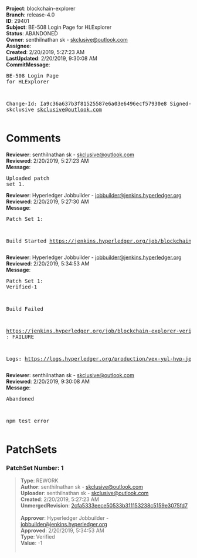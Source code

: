 <strong>Project</strong>: blockchain-explorer<br><strong>Branch</strong>: release-4.0<br><strong>ID</strong>: 29401<br><strong>Subject</strong>: BE-508 Login Page for HLExplorer<br><strong>Status</strong>: ABANDONED<br><strong>Owner</strong>: senthilnathan sk - skclusive@outlook.com<br><strong>Assignee</strong>:<br><strong>Created</strong>: 2/20/2019, 5:27:23 AM<br><strong>LastUpdated</strong>: 2/20/2019, 9:30:08 AM<br><strong>CommitMessage</strong>:<br><pre>BE-508 Login Page for HLExplorer

Change-Id: Ia9c36a637b3f81525587e6a03e6496ecf57930e8
Signed-off-by: skclusive <skclusive@outlook.com>
</pre><h1>Comments</h1><strong>Reviewer</strong>: senthilnathan sk - skclusive@outlook.com<br><strong>Reviewed</strong>: 2/20/2019, 5:27:23 AM<br><strong>Message</strong>: <pre>Uploaded patch set 1.</pre><strong>Reviewer</strong>: Hyperledger Jobbuilder - jobbuilder@jenkins.hyperledger.org<br><strong>Reviewed</strong>: 2/20/2019, 5:27:30 AM<br><strong>Message</strong>: <pre>Patch Set 1:

Build Started https://jenkins.hyperledger.org/job/blockchain-explorer-verify-x86_64/18/</pre><strong>Reviewer</strong>: Hyperledger Jobbuilder - jobbuilder@jenkins.hyperledger.org<br><strong>Reviewed</strong>: 2/20/2019, 5:34:53 AM<br><strong>Message</strong>: <pre>Patch Set 1: Verified-1

Build Failed 

https://jenkins.hyperledger.org/job/blockchain-explorer-verify-x86_64/18/ : FAILURE

Logs: https://logs.hyperledger.org/production/vex-yul-hyp-jenkins-3/blockchain-explorer-verify-x86_64/18</pre><strong>Reviewer</strong>: senthilnathan sk - skclusive@outlook.com<br><strong>Reviewed</strong>: 2/20/2019, 9:30:08 AM<br><strong>Message</strong>: <pre>Abandoned

npm test error</pre><h1>PatchSets</h1><h3>PatchSet Number: 1</h3><blockquote><strong>Type</strong>: REWORK<br><strong>Author</strong>: senthilnathan sk - skclusive@outlook.com<br><strong>Uploader</strong>: senthilnathan sk - skclusive@outlook.com<br><strong>Created</strong>: 2/20/2019, 5:27:23 AM<br><strong>UnmergedRevision</strong>: [2cfa5333eece50533b311153238c5159e3075fd7](https://github.com/hyperledger-gerrit-archive/blockchain-explorer/commit/2cfa5333eece50533b311153238c5159e3075fd7)<br><br><strong>Approver</strong>: Hyperledger Jobbuilder - jobbuilder@jenkins.hyperledger.org<br><strong>Approved</strong>: 2/20/2019, 5:34:53 AM<br><strong>Type</strong>: Verified<br><strong>Value</strong>: -1<br><br></blockquote>